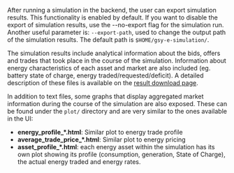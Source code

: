 After running a simulation in the backend, the user can export simulation results. This functionality is enabled by default. If you want to disable the export of simulation results, use the --no-export flag for the simulation run. Another useful parameter is: `--export-path`, used to change the output path of the simulation results. The default path is `$HOME/gsy-e-simulation/`.

The simulation results include analytical information about the bids, offers and trades that took place in the course of the simulation. Information about energy characteristics of each asset and market are also included (eg. battery state of charge, energy traded/requested/deficit). A detailed description of these files is available on the [result download page](results-download.md).

In addition to text files, some graphs that display aggregated market information during the course of the simulation are also exposed. These can be found under the `plot/` directory and are very similar to the ones available in the UI:

* **energy_profile_*.html**: Similar plot to energy trade profile
* **average_trade_price_*.html**: Similar plot to energy pricing
* **asset_profile_*.html**: each energy asset within the simulation has its own plot showing its profile (consumption, generation, State of Charge), the actual energy traded and energy rates.
